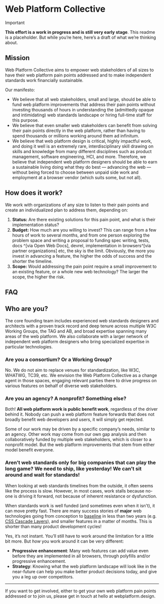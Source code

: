 # Web Platform Collective

> [!IMPORTANT]
> **This effort is a work in progress and is still very early stage**.
This readme is a placeholder.
But while you’re here, here’s a draft of what we’re thinking about.

## Mission

Web Platform Collective aims to empower web stakeholders of all sizes to have their web platform pain points addressed and to make independent standards work financially sustainable.

Our manifesto:
- We believe that all web stakeholders, small and large, should be able to fund web platform improvements that address their pain points without investing thousands of hours in understanding the (admittedly opaque and intimidating) web standards landscape or hiring full-time staff for this purpose.
- We believe that even smaller web stakeholders can benefit from solving their pain points directly in the web platform, rather than having to spend thousands or millions working around them ad infinitum.
- We believe that web platform design is critical, highly impactful work, and doing it well is an extremely rare, interdisciplinary skill drawing on skills and knowledge from many different disciplines such as product management, software engineering, HCI, and more.
Therefore, we believe that independent web platform designers should be able to earn a sustainable living doing what they do best — advancing the web — without being forced to choose between unpaid side work and employment at a browser vendor (which suits some, but not all).

<!--
We want to be the entity that abstracts all of this, translates web stakeholder needs into standards proposals, and champions them to wide implementation across all browsers, and we are uniquely positioned to play that role.
 -->

## How does it work?

We work with organizations of any size to listen to their pain points and create an individualized plan to address them, depending on:
1. **Status:** Are there existing solutions for this pain point, and what is their implementation status?
2. **Budget:** How much are you willing to invest? This can range from a few hours of work to several months, and from one person exploring the problem space and writing a proposal to funding spec writing, tests, docs ^[via Open Web Docs], devrel, implementation in browsers^[via partner organizations] etc, the sky is the limit.
Obviously, the more you invest in advancing a feature, the higher the odds of success and the shorter the timeline.
3. **Scope:** Would addressing the pain point require a small improvement to an existing feature, or a whole new web technology? The larger the scope, the higher the risk.


## FAQ

## Who are you?

The core founding team includes experienced web standards designers and architects with a proven track record and deep tenure across multiple W3C Working Groups, the TAG and AB, and broad expertise spanning many areas of the web platform.
We also collaborate with a larger network of independent web platform designers who bring specialized expertise in particular technologies.

### Are you a consortium? Or a Working Group?

No. We do not aim to replace venues for standardization, like W3C, WHATWG, TC39, etc.
We envision the Web Platform Collective as a change agent in those spaces,
engaging relevant parties there to drive progress on various features on behalf of diverse web stakeholders.

### Are you an agency? A nonprofit? Something else?

Both!
**All web platform work is public benefit work**, regardless of the driver behind it.
Nobody can push a web platform feature forwards that does not broadly benefit web developers and users, it will simply get rejected.

Some of our work may be driven by a specific company’s needs, similar to an agency.
Other work may come from our own gap analysis and then collaboratively funded by multiple web stakeholders,
which is closer to a nonprofit model.
But the web platform improvements that stem from either model benefit everyone.

### Aren’t web standards only for big companies that can play the long game? We need to ship, like yesterday! We can’t sit around and wait for standards!

When looking at web standards timelines from the outside, it often seems like the process is slow.
However, in most cases, work stalls because no-one is driving it forward, not because of inherent resistance or dysfunction.

When standards work is well funded (and sometimes even when it isn't), it can move pretty fast.
There are many success stories of **major** web technologies going from conception to [baseline](https://developer.mozilla.org/en-US/docs/Glossary/Baseline/Compatibility) in less than two years (e.g. [CSS Cascade Layers](https://developer.mozilla.org/en-US/docs/Learn_web_development/Core/Styling_basics/Cascade_layers)),
and smaller features in a matter of months.
This is shorter than many product development cycles!

Yes, it’s not instant.
You’ll still have to work around the limitation for a little bit more.
But _how_ you work around it can be very different:
- **Progressive enhancement**: Many web features can add value even before they are implemented in all browsers, through polyfills and/or progressive enhancement.
- **Strategy**: Knowing what the web platform landscape will look like in the near-future can help you make better product decisions today, and give you a leg up over competitors.

----

If you want to get involved, either to get your own web platform pain points addressed or to join us, please get in touch at hello at webplatform.design.



